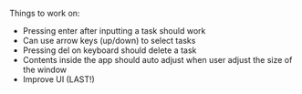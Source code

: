 Things to work on:

- Pressing enter after inputting a task should work
- Can use arrow keys (up/down) to select tasks
- Pressing del on keyboard should delete a task
- Contents inside the app should auto adjust when user adjust the size of the window
- Improve UI (LAST!)